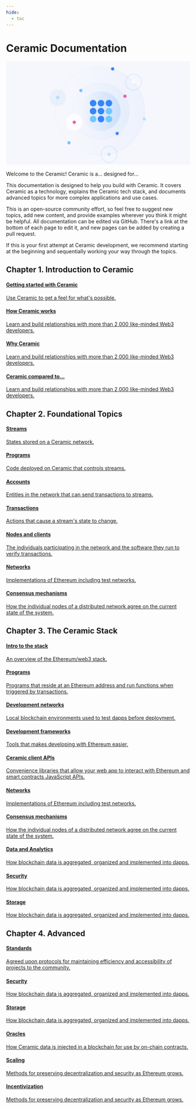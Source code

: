 ```yaml
---
hide:
  - toc
---
```


# Ceramic Documentation
![](../images/verse.png)

Welcome to the Ceramic! Ceramic is a... designed for... 

This documentation is designed to help you build with Ceramic. It covers Ceramic as a technology, explains the Ceramic tech stack, and documents advanced topics for more complex applications and use cases.

This is an open-source community effort, so feel free to suggest new topics, add new content, and provide examples wherever you think it might be helpful. All documentation can be edited via GitHub. There's a link at the bottom of each page to edit it, and new pages can be added by creating a pull request.

If this is your first attempt at Ceramic development, we recommend starting at the beginning and sequentially working your way through the topics.

## Chapter 1. Introduction to Ceramic

<div class="txtl-options center">
  <a href="./introduction" class="box">
    <h4>Getting started with Ceramic</h4>
    <p>Use Ceramic to get a feel for what's possible.</p>
  </a>
</div>

<div class="txtl-options center">
  <a href="./hub/" class="box">
    <h4>How Ceramic works</h4>
    <p>Learn and build relationships with more than 2,000 like-minded Web3 developers.</p>
  </a>
</div>

<div class="txtl-options center">
  <a href="./hub/" class="box">
    <h4>Why Ceramic</h4>
    <p>Learn and build relationships with more than 2,000 like-minded Web3 developers.</p>
  </a>
</div>

<div class="txtl-options center">
  <a href="./hub/" class="box">
    <h4>Ceramic compared to...</h4>
    <p>Learn and build relationships with more than 2,000 like-minded Web3 developers.</p>
  </a>
</div>

## Chapter 2. Foundational Topics

<div class="txtl-options center">
  <a href="./hub/" class="box">
    <h4>Streams</h4>
    <p>States stored on a Ceramic network.</p>
  </a>
</div>

<div class="txtl-options center">
  <a href="./hub/" class="box">
    <h4>Programs</h4>
    <p>Code deployed on Ceramic that controls streams.</p>
  </a>
</div>

<div class="txtl-options center">
  <a href="./hub/" class="box">
    <h4>Accounts</h4>
    <p>Entities in the network that can send transactions to streams.</p>
  </a>
</div>

<div class="txtl-options center">
  <a href="./hub/" class="box">
    <h4>Transactions</h4>
    <p>Actions that cause a stream's state to change.</p>
  </a>
</div>

<div class="txtl-options center">
  <a href="./hub/" class="box">
    <h4>Nodes and clients</h4>
    <p>The individuals participating in the network and the software they run to verify transactions.</p>
  </a>
</div>

<div class="txtl-options center">
  <a href="./hub/" class="box">
    <h4>Networks</h4>
    <p>Implementations of Ethereum including test networks.</p>
  </a>
</div>

<div class="txtl-options center">
  <a href="./hub/" class="box">
    <h4>Consensus mechanisms</h4>
    <p>How the individual nodes of a distributed network agree on the current state of the system.</p>
  </a>
</div>

## Chapter 3. The Ceramic Stack

<div class="txtl-options center">
  <a href="./hub/" class="box">
    <h4>Intro to the stack</h4>
    <p>An overview of the Ethereum/web3 stack.</p>
  </a>
</div>

<div class="txtl-options center">
  <a href="./hub/" class="box">
    <h4>Programs</h4>
    <p>Programs that reside at an Ethereum address and run functions when triggered by transactions.</p>
  </a>
</div>

<div class="txtl-options center">
  <a href="./hub/" class="box">
    <h4>Development networks</h4>
    <p>Local blockchain environments used to test dapps before deployment.</p>
  </a>
</div>

<div class="txtl-options center">
  <a href="./hub/" class="box">
    <h4>Development frameworks</h4>
    <p>Tools that makes developing with Ethereum easier.</p>
  </a>
</div>

<div class="txtl-options center">
  <a href="./hub/" class="box">
    <h4>Ceramic client APIs</h4>
    <p>Convenience libraries that allow your web app to interact with Ethereum and smart contracts
JavaScript APIs.</p>
  </a>
</div>

<div class="txtl-options center">
  <a href="./hub/" class="box">
    <h4>Networks</h4>
    <p>Implementations of Ethereum including test networks.</p>
  </a>
</div>

<div class="txtl-options center">
  <a href="./hub/" class="box">
    <h4>Consensus mechanisms</h4>
    <p>How the individual nodes of a distributed network agree on the current state of the system.</p>
  </a>
</div>

<div class="txtl-options center">
  <a href="./hub/" class="box">
    <h4>Data and Analytics</h4>
    <p>How blockchain data is aggregated, organized and implemented into dapps.</p>
  </a>
</div>

<div class="txtl-options center">
  <a href="./hub/" class="box">
    <h4>Security</h4>
    <p>How blockchain data is aggregated, organized and implemented into dapps.</p>
  </a>
</div>

<div class="txtl-options center">
  <a href="./hub/" class="box">
    <h4>Storage</h4>
    <p>How blockchain data is aggregated, organized and implemented into dapps.</p>
  </a>
</div>

## Chapter 4. Advanced

<div class="txtl-options center">
  <a href="./hub/" class="box">
    <h4>Standards</h4>
    <p>Agreed upon protocols for maintaining efficiency and accessibility of projects to the community.</p>
  </a>
</div>

<div class="txtl-options center">
  <a href="./hub/" class="box">
    <h4>Security</h4>
    <p>How blockchain data is aggregated, organized and implemented into dapps.</p>
  </a>
</div>

<div class="txtl-options center">
  <a href="./hub/" class="box">
    <h4>Storage</h4>
    <p>How blockchain data is aggregated, organized and implemented into dapps.</p>
  </a>
</div>

<div class="txtl-options center">
  <a href="./hub/" class="box">
    <h4>Oracles</h4>
    <p>How Ceramic data is injected in a blockchain for use by on-chain contracts.</p>
  </a>
</div>

<div class="txtl-options center">
  <a href="./hub/" class="box">
    <h4>Scaling</h4>
    <p>Methods for preserving decentralization and security as Ethereum grows.</p>
  </a>
</div>

<div class="txtl-options center">
  <a href="./hub/" class="box">
    <h4>Incentivization</h4>
    <p>Methods for preserving decentralization and security as Ethereum grows.</p>
  </a>
</div>